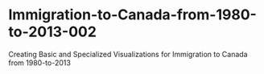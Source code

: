 # Immigration-to-Canada-from-1980-to-2013-002
Creating Basic and Specialized Visualizations for Immigration to Canada from 1980-to-2013
